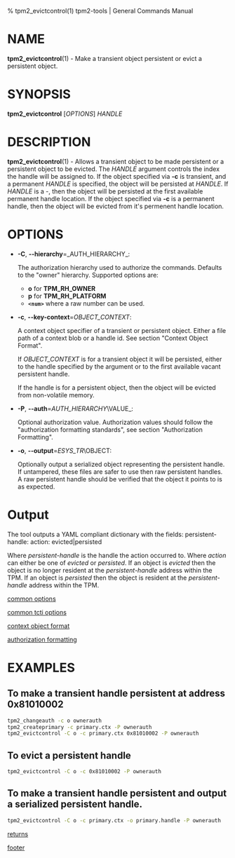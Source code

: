 % tpm2_evictcontrol(1) tpm2-tools | General Commands Manual

# NAME

**tpm2_evictcontrol**(1) - Make a transient object persistent or evict a persistent object.

# SYNOPSIS

**tpm2_evictcontrol** [*OPTIONS*] _HANDLE_

# DESCRIPTION

**tpm2_evictcontrol**(1) - Allows a transient object to be made persistent or a persistent object to
be evicted. The _HANDLE_ argument controls the index the handle will be assigned to. If the object
specified via **-c** is transient, and a permanent _HANDLE_ is specified, the object will be persisted
at _HANDLE_. If _HANDLE_ is a -, then the object will be persisted at the first available permanent
handle location. If the object specified via **-c** is a permanent handle, then the object will
be evicted from it's permenent handle location.

# OPTIONS

  * **-C**, **\--hierarchy**=_AUTH\_HIERARCHY\_:

    The authorization hierarchy used to authorize the commands. Defaults to the "owner" hierarchy.
    Supported options are:
      * **o** for **TPM_RH_OWNER**
      * **p** for **TPM_RH_PLATFORM**
      * **`<num>`** where a raw number can be used.

  * **-c**, **\--key-context**=_OBJECT_CONTEXT_:

    A context object specifier of a transient or persistent object.
    Either a file path of a context blob or a handle id. See section "Context Object Format".

    If _OBJECT\_CONTEXT_ is for a transient object it will be persisted, either
    to the handle specified by the argument or to the first available vacant
    persistent handle.

    If the handle is for a persistent object, then the object will be evicted from
    non-volatile memory.

  * **-P**, **\--auth**=_AUTH\_HIERARCHY_\VALUE_:

    Optional authorization value. Authorization values should follow the
    "authorization formatting standards", see section "Authorization Formatting".

  * **-o**, **\--output**=_ESYS\_TR_\OBJECT:

    Optionally output a serialized object representing the persistent handle.
    If untampered, these files are safer to use then raw persistent handles. A
    raw persistent handle should be verified that the object it points to is
    as expected.

# Output
The tool outputs a YAML compliant dictionary with the fields:
persistent-handle: <handle>
action: evicted|persisted

Where *persistent-handle* is the handle the action occurred to.
Where *action* can either be one of *evicted* or *persisted*. If an object is
*evicted* then the object is no longer resident at the *persistent-handle* address
within the TPM. If an object is *persisted* then the object is resident at the
*persistent-handle* address within the TPM.

[common options](common/options.md)

[common tcti options](common/tcti.md)

[context object format](common/ctxobj.md)

[authorization formatting](common/authorizations.md)

# EXAMPLES

## To make a transient handle persistent at address 0x81010002
```bash
tpm2_changeauth -c o ownerauth
tpm2_createprimary -c primary.ctx -P ownerauth
tpm2_evictcontrol -C o -c primary.ctx 0x81010002 -P ownerauth
```

## To evict a persistent handle
```bash
tpm2_evictcontrol -C o -c 0x81010002 -P ownerauth
```

## To make a transient handle persistent and output a serialized persistent handle.
```bash
tpm2_evictcontrol -C o -c primary.ctx -o primary.handle -P ownerauth
```

[returns](common/returns.md)

[footer](common/footer.md)
